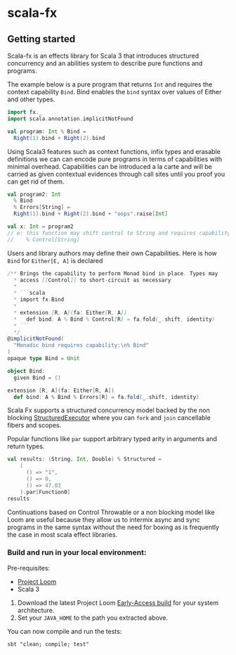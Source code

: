 # scala-fx

## Getting started

Scala-fx is an effects library for Scala 3 that introduces structured concurrency and an abilities system to describe pure functions and programs. 

The example below is a pure program that returns `Int` and requires the context capability `Bind`. Bind enables the `bind` syntax over values of Either and other types.

```scala mdoc:silent
import fx._
import scala.annotation.implicitNotFound
```

```scala mdoc
val program: Int % Bind =
  Right(1).bind + Right(2).bind
```

Using Scala3 features such as context functions, infix types and erasable definitions we can can encode pure programs in terms of capabilities with minimal overhead.
Capabilities can be introduced a la carte and will be carried as given contextual evidences through call sites until you proof you can get rid of them.

```scala mdoc
val program2: Int 
  % Bind 
  % Errors[String] =
  Right(1).bind + Right(2).bind + "oops".raise[Int] 

val x: Int = program2
// e: this function may shift control to String and requires capability:
//    % Control[String]
```

Users and library authors may define their own Capabilities. Here is how `Bind` for `Either[E, A]` is declared

```scala mdoc
/** Brings the capability to perform Monad bind in place. Types may
  * access [[Control]] to short-circuit as necessary
  *
  * ```scala
  * import fx.Bind
  *
  * extension [R, A](fa: Either[R, A])
  *   def bind: A % Bind % Control[R] = fa.fold(_.shift, identity)
  * ```
  */
@implicitNotFound(
  "Monadic bind requires capability:\n% Bind"
)
opaque type Bind = Unit

object Bind:
  given Bind = ()

extension [R, A](fa: Either[R, A])
  def bind: A % Bind % Errors[R] = fa.fold(_.shift, identity)
```

Scala Fx supports a structured concurrency model backed by the non blocking [StructuredExecutor](https://download.java.net/java/early_access/loom/docs/api/java.base/java/util/concurrent/StructuredExecutor.html)
where you can `fork` and `join` cancellable fibers and scopes.

Popular functions like `par` support arbitrary typed arity in arguments and return types.

```scala mdoc
val results: (String, Int, Double) % Structured =
    (
      () => "1",
      () => 0,
      () => 47.03
    ).par[Function0]
results
```

Continuations based on Control Throwable or a non blocking model like Loom are useful because they allow us to intermix async and sync programs in the same syntax without the need for boxing as is frequently the case in most scala effect libraries.

### Build and run in your local environment:

Pre-requisites:

- [Project Loom](https://jdk.java.net/loom/)
- Scala 3

1. Download the latest Project Loom [Early-Access build](https://jdk.java.net/loom/) for your system architecture.
2. Set your `JAVA_HOME` to the path you extracted above.

You can now compile and run the tests:

```shell
sbt "clean; compile; test"
```
